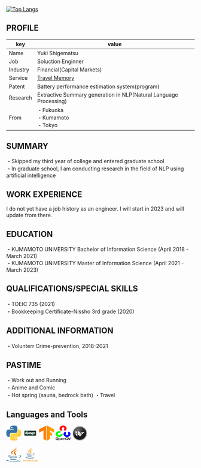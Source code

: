 [![Top Langs](https://github-readme-stats.vercel.app/api/top-langs/?username=shigematsu10&layout=compact)](https://github.com/anuraghazra/github-readme-stats)

## PROFILE
| key | value |
|---- | ---- |
| Name | Yuki Shigematsu |
| Job | Soluction Enginner |
| Industry | Financial(Capital Markets) |
| Service | [Travel Memory](https://travmemo.invert23.com/) |
| Patent | Battery performance estimation system(program) |
| Research | Extractive Summary generation in NLP(Natural Language Processing) |
| From | ・Fukuoka<br>・Kumamoto<br>・Tokyo |

## SUMMARY
・Skipped my third year of college and entered graduate school\
・In graduate school, I am conducting research in the field of NLP using artificial intelligence


## WORK EXPERIENCE
I do not yet have a job history as an engineer.
I will start in 2023 and will update from there.

## EDUCATION
・KUMAMOTO UNIVERSITY Bachelor of Information Science (April 2018 - March 2021)\
・KUMAMOTO UNIVERSITY Master of Information Science (April 2021 - March 2023)

## QUALIFICATIONS/SPECIAL SKILLS
・TOEIC 735 (2021)\
・Bookkeeping Certificate-Nissho 3rd grade (2020)

## ADDITIONAL INFORMATION
・Volunterr Crime-prevention, 2018-2021

## PASTIME
・Work out and Running\
・Anime and Comic\
・Hot spring (sauna, bedrock bath)
・Travel

## Languages and Tools
<p align="left">
<a href="https://www.python.org/" target="_blank" rel="noopener">
<img src="./img/icons/python.svg" alt="python" width="40" height="40" /></a> 
<a href="https://www.djangoproject.com/" target="_blank" rel="noopener">
<img src="./img/icons/django.png" alt="django" width="40" height="40" /></a> 
<a href="https://www.tensorflow.org/" target="_blank" rel="noopener">
<img src="./img/icons/tensorflow.svg" alt="tensorflow" width="40" height="40" /></a> 
<a href="https://opencv.org/" target="_blank" rel="noopener">
<img src="./img/icons/opencv.svg" alt="opencv" width="40" height="40" /></a> 
<a href="https://kivy.org/" target="_blank" rel="noopener">
<img src="./img/icons/kivy.png" alt="kivy" width="40" height="40" /></a>
</p>
<p align="left">
<a href="https://www.java.com/ja/download/help/whatis_java.html" target="_blank" rel="noopener">
<img src="./img/icons/java.svg" alt="java" width="40" height="40" /></a>
<a href="https://www.java.com/ja/download/help/whatis_java.html" target="_blank" rel="noopener">
<img src="./img/icons/servlets_jsp.png" alt="servlets_jsp" width="40" height="40" /></a>
</p>
